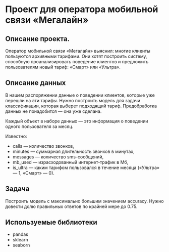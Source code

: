 # Проект для оператора мобильной связи «Мегалайн»

## Описание проекта.
Оператор мобильной связи «Мегалайн» выяснил: многие клиенты пользуются архивными тарифами. Они хотят построить систему, способную проанализировать поведение клиентов и предложить пользователям новый тариф: «Смарт» или «Ультра».

## Описание данных
В нашем распоряжении данные о поведении клиентов, которые уже перешли на эти тарифы. Нужно построить модель для задачи классификации, которая выберет подходящий тариф. Предобработка данных не понадобится — она уже сделана.

Каждый объект в наборе данных — это информация о поведении одного пользователя за месяц. 

Известно:
- сalls — количество звонков,
- minutes — суммарная длительность звонков в минутах,
- messages — количество sms-сообщений,
- mb_used — израсходованный интернет-трафик в Мб,
- is_ultra — каким тарифом пользовался в течение месяца («Ультра» — 1, «Смарт» — 0).


## Задача
Построить модель с максимально большим значением accuracy. Нужно довести долю правильных ответов по крайней мере до 0.75. 

## Используемые библиотеки
- pandas
- sklearn
- seaborn
